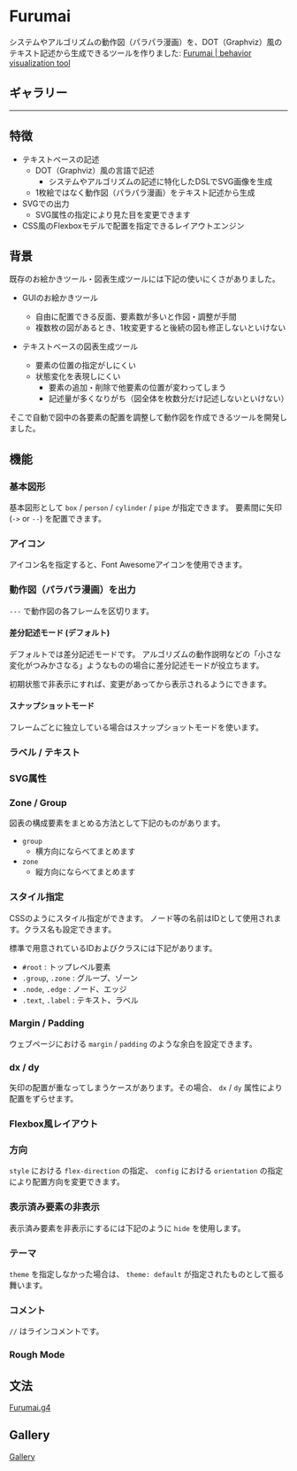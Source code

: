 # Furumai

システムやアルゴリズムの動作図（パラパラ漫画）を、DOT（Graphviz）風のテキスト記述から生成できるツールを作りました:
<a href="https://raiich.github.io/furumai/">Furumai | behavior visualization tool</a>

## ギャラリー

<!-- furumai:generate examples/gallery/native-buffer.furumai -->

---

<!-- furumai:generate examples/gallery/b-tree-like.furumai -->

## 特徴

- テキストベースの記述
    - DOT（Graphviz）風の言語で記述
        - システムやアルゴリズムの記述に特化したDSLでSVG画像を生成
    - 1枚絵ではなく動作図（パラパラ漫画）をテキスト記述から生成
- SVGでの出力
    - SVG属性の指定により見た目を変更できます
- CSS風のFlexboxモデルで配置を指定できるレイアウトエンジン

## 背景

既存のお絵かきツール・図表生成ツールには下記の使いにくさがありました。

- GUIのお絵かきツール
    - 自由に配置できる反面、要素数が多いと作図・調整が手間
    - 複数枚の図があるとき、1枚変更すると後続の図も修正しないといけない

- テキストベースの図表生成ツール
    - 要素の位置の指定がしにくい
    - 状態変化を表現しにくい
        - 要素の追加・削除で他要素の位置が変わってしまう
        - 記述量が多くなりがち（図全体を枚数分だけ記述しないといけない）

そこで自動で図中の各要素の配置を調整して動作図を作成できるツールを開発しました。

## 機能

### 基本図形

基本図形として `box` / `person` / `cylinder` / `pipe` が指定できます。
要素間に矢印 (`->` or `--`) を配置できます。

<!-- furumai:describe examples/docs/basic-shapes.furumai -->

### アイコン

アイコン名を指定すると、Font Awesomeアイコンを使用できます。

<!-- furumai:describe examples/docs/icon.furumai -->

### 動作図（パラパラ漫画）を出力

`---` で動作図の各フレームを区切ります。

#### 差分記述モード (デフォルト)

デフォルトでは差分記述モードです。
アルゴリズムの動作説明などの「小さな変化がつみかさなる」ようなものの場合に差分記述モードが役立ちます。

<!-- furumai:describe examples/docs/simple-animation-diff.furumai -->

初期状態で非表示にすれば、変更があってから表示されるようにできます。

<!-- furumai:describe examples/docs/diff-mode-box.furumai -->

#### スナップショットモード

フレームごとに独立している場合はスナップショットモードを使います。

<!-- furumai:describe examples/docs/simple-animation-snapshot.furumai -->

### ラベル / テキスト

<!-- furumai:describe examples/docs/label-text.furumai -->

### SVG属性

<!-- furumai:describe examples/docs/svg-attributes.furumai -->

### Zone / Group

図表の構成要素をまとめる方法として下記のものがあります。

- `group`
    - 横方向にならべてまとめます
- `zone`
    - 縦方向にならべてまとめます

<!-- furumai:describe examples/docs/group-zone.furumai -->

### スタイル指定

CSSのようにスタイル指定ができます。
ノード等の名前はIDとして使用されます。クラス名も設定できます。

標準で用意されているIDおよびクラスには下記があります。

- `#root` : トップレベル要素
- `.group`, `.zone` : グループ、ゾーン
- `.node`, `.edge` : ノード、エッジ
- `.text`, `.label` : テキスト、ラベル

<!-- furumai:describe examples/docs/css.furumai -->

### Margin / Padding

ウェブページにおける `margin` / `padding` のような余白を設定できます。

<!-- furumai:describe examples/docs/margin-padding.furumai -->

### dx / dy

矢印の配置が重なってしまうケースがあります。その場合、 `dx` / `dy` 属性により配置をずらせます。

<!-- furumai:describe examples/docs/dx-dy.furumai -->

### Flexbox風レイアウト

<!-- furumai:describe examples/docs/justify-content.furumai -->

### 方向

`style` における `flex-direction` の指定、 `config` における `orientation` の指定により配置方向を変更できます。

<!-- furumai:describe examples/docs/direction.furumai -->

<!-- furumai:describe examples/docs/orientation.furumai -->

### 表示済み要素の非表示

表示済み要素を非表示にするには下記のように `hide` を使用します。

<!-- furumai:describe examples/docs/hide.furumai -->

### テーマ

<!-- furumai:describe examples/docs/theme.furumai -->

`theme` を指定しなかった場合は、 `theme: default` が指定されたものとして振る舞います。

### コメント

`//` はラインコメントです。

### Rough Mode

<!-- furumai:describe examples/docs/rough.furumai -->

## 文法

[Furumai.g4](Furumai.g4)

<Footer></Footer>

## Gallery

[Gallery](gallery.md)
